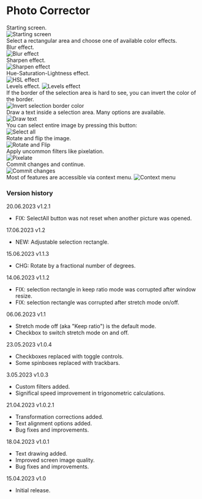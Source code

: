 # Photo Corrector

Starting screen.  
![Starting screen](https://github.com/mikeduglas/PhotoCorr/blob/master/screenshots/PhotoCorrector.jpg?raw=true)     
Select a rectangular area and choose one of available color effects.   
Blur effect.  
![Blur effect](https://github.com/mikeduglas/PhotoCorr/blob/master/screenshots/PhotoCorrector-blur.jpg?raw=true)     
Sharpen effect.  
![Sharpen effect](https://github.com/mikeduglas/PhotoCorr/blob/master/screenshots/PhotoCorrector-sharpen.jpg?raw=true)    
Hue-Saturation-Lightness effect.   
![HSL effect](https://github.com/mikeduglas/PhotoCorr/blob/master/screenshots/PhotoCorrector-hsl.jpg?raw=true)     
Levels effect.
![Levels effect](https://github.com/mikeduglas/PhotoCorr/blob/master/screenshots/PhotoCorrector-levels.jpg?raw=true)     
If the border of the selection area is hard to see, you can invert the color of the border.  
![Invert selection border color](https://github.com/mikeduglas/PhotoCorr/blob/master/screenshots/PhotoCorrector-invertselborder.jpg?raw=true)     
Draw a text inside a selection area. Many options are available.  
![Draw text](https://github.com/mikeduglas/PhotoCorr/blob/master/screenshots/PhotoCorrector-drawtext.jpg?raw=true)     
You can select entire image by pressing this button:  
![Select all](https://github.com/mikeduglas/PhotoCorr/blob/master/screenshots/PhotoCorrector-selectall.jpg?raw=true)     
Rotate and flip the image.  
![Rotate and Flip](https://github.com/mikeduglas/PhotoCorr/blob/master/screenshots/PhotoCorrector-flip.jpg?raw=true)     
Apply uncommon filters like pixelation.  
![Pixelate](https://github.com/mikeduglas/PhotoCorr/blob/master/screenshots/PhotoCorrector-pixelate.jpg?raw=true)     
Commit changes and continue.  
![Commit changes](https://github.com/mikeduglas/PhotoCorr/blob/master/screenshots/PhotoCorrector-commit.jpg?raw=true)    
Most of features are accessible via context menu.
![Context menu](https://github.com/mikeduglas/PhotoCorr/blob/master/screenshots/PhotoCorrector-contextmenu.jpg?raw=true)     



### Version history
20.06.2023 v1.2.1
- FIX: SelectAll button was not reset when another picture was opened.

17.06.2023 v1.2
- NEW: Adjustable selection rectangle.

15.06.2023 v1.1.3
- CHG: Rotate by a fractional number of degrees.

14.06.2023 v1.1.2
- FIX: selection rectangle in keep ratio mode was corrupted after window resize.
- FIX: selection rectangle was corrupted after stretch mode on/off.

06.06.2023 v1.1
- Stretch mode off (aka "Keep ratio") is the default mode.
- Checkbox to switch stretch mode on and off.

23.05.2023 v1.0.4
- Checkboxes replaced with toggle controls.
- Some spinboxes replaced with trackbars.

3.05.2023  v1.0.3
- Custom filters added.
- Significal speed improvement in trigonometric calculations.

21.04.2023  v1.0.2.1
- Transformation corrections added.
- Text alignment options added.
- Bug fixes and improvements.

18.04.2023  v1.0.1
- Text drawing added.
- Improved screen image quality.
- Bug fixes and improvements.

15.04.2023  v1.0
- Initial release.

